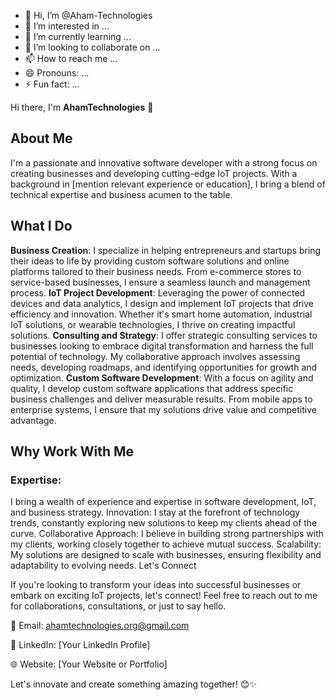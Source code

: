 - 👋 Hi, I’m @Aham-Technologies
- 👀 I’m interested in ...
- 🌱 I’m currently learning ...
- 💞️ I’m looking to collaborate on ...
- 📫 How to reach me ...
- 😄 Pronouns: ...
- ⚡ Fun fact: ...

<!---
Aham-Technologies/Aham-Technologies is a ✨ special ✨ repository because its `README.md` (this file) appears on your GitHub profile.
You can click the Preview link to take a look at your changes.
--->
Hi there, I'm __AhamTechnologies__ 👋

## About Me

I'm a passionate and innovative software developer with a strong focus on creating businesses and developing cutting-edge IoT projects. With a background in [mention relevant experience or education], I bring a blend of technical expertise and business acumen to the table.

## What I Do

__Business Creation__: 
I specialize in helping entrepreneurs and startups bring their ideas to life by providing custom software solutions and online platforms tailored to their business needs. From e-commerce stores to service-based businesses, I ensure a seamless launch and management process.
__IoT Project Development__: 
Leveraging the power of connected devices and data analytics, I design and implement IoT projects that drive efficiency and innovation. Whether it's smart home automation, industrial IoT solutions, or wearable technologies, I thrive on creating impactful solutions.
__Consulting and Strategy__:
I offer strategic consulting services to businesses looking to embrace digital transformation and harness the full potential of technology. My collaborative approach involves assessing needs, developing roadmaps, and identifying opportunities for growth and optimization.
__Custom Software Development__:
With a focus on agility and quality, I develop custom software applications that address specific business challenges and deliver measurable results. From mobile apps to enterprise systems, I ensure that my solutions drive value and competitive advantage.
## Why Work With Me

### Expertise: 
I bring a wealth of experience and expertise in software development, IoT, and business strategy.
Innovation: I stay at the forefront of technology trends, constantly exploring new solutions to keep my clients ahead of the curve.
Collaborative Approach: I believe in building strong partnerships with my clients, working closely together to achieve mutual success.
Scalability: My solutions are designed to scale with businesses, ensuring flexibility and adaptability to evolving needs.
Let's Connect

If you're looking to transform your ideas into successful businesses or embark on exciting IoT projects, let's connect! Feel free to reach out to me for collaborations, consultations, or just to say hello.

📧 Email: ahamtechnologies.org@gmail.com

🔗 LinkedIn: [Your LinkedIn Profile]

🌐 Website: [Your Website or Portfolio]

Let's innovate and create something amazing together! 😊✨
